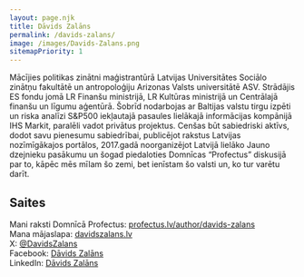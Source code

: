 ```yaml
---
layout: page.njk
title: Dāvids Zalāns
permalink: /davids-zalans/
image: /images/Davids-Zalans.png
sitemapPriority: 1
---
```


Mācījies politikas zinātni maģistrantūrā Latvijas Universitātes Sociālo zinātņu fakultātē un antropoloģiju Arizonas Valsts universitātē ASV. Strādājis ES fondu jomā LR Finanšu ministrijā, LR Kultūras ministrijā un Centrālajā finanšu un līgumu aģentūrā. Šobrīd nodarbojas ar Baltijas valstu tirgu izpēti un riska analīzi S&P500 iekļautajā pasaules lielākajā informācijas kompānijā IHS Markit, paralēli vadot privātus projektus. Cenšas būt sabiedriski aktīvs, dodot savu pienesumu sabiedrībai, publicējot rakstus Latvijas nozīmīgākajos portālos, 2017.gadā noorganizējot Latvijā lielāko Jauno dzejnieku pasākumu un šogad piedaloties Domnīcas “Profectus” diskusijā par to, kāpēc mēs mīlam šo zemi, bet ienīstam šo valsti un, ko tur varētu darīt.

## Saites

Mani raksti Domnīcā Profectus: [profectus.lv/author/davids-zalans](https://profectus.lv/author/davids-zalans/)<br/>
Mana mājaslapa: [davidszalans.lv](https://davidszalans.lv)<br/>
X: [@DavidsZalans](https://x.com/DavidsZalans)<br/>
Facebook: [Dāvids Zalāns](https://www.facebook.com/david.zalan/)<br/>
LinkedIn: [Dāvids Zalāns](https://www.linkedin.com/in/dāvids-zalāns-9a88ba31/)
